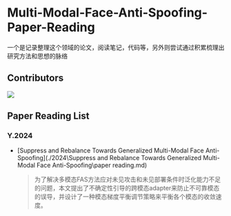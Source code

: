 # Multi-Modal-Face-Anti-Spoofing-Paper-Reading

一个是记录整理这个领域的论文，阅读笔记，代码等，另外则尝试通过积累梳理出研究方法和思想的脉络

## Contributors

<a href="https://github.com/MurInj/Streaming-Data-Aggregation-Source-Service/graphs/contributors">
  <img src="https://contrib.rocks/image?repo=MurInj/Multi-Modal-Face-Anti-Spoofing-Paper-Reading" />
</a>

## Paper Reading List

### Y.2024

-  [Suppress and Rebalance Towards Generalized Multi-Modal Face Anti-Spoofing](./2024\Suppress and Rebalance Towards Generalized Multi-Modal Face Anti-Spoofing\paper reading.md) 

   > 为了解决多模态FAS方法应对未见攻击和未见部署条件时泛化能力不足的问题，本文提出了不确定性引导的跨模态adapter来防止不可靠模态的误导，并设计了一种模态梯度平衡调节策略来平衡各个模态的收敛速度。